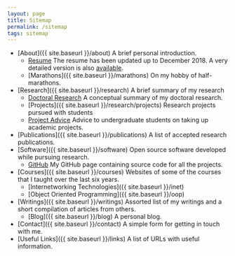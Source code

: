 ```yaml
---
layout: page
title: Sitemap
permalink: /sitemap
tags: sitemap
---
```


* [About]({{ site.baseurl }}/about) A brief personal introduction.
  * [Resume](https://www.dropbox.com/s/7b5aa9dnw8dncyg/resume-brief.pdf?dl=1) The resume has been updated up to December 2018. A very detailed version is also [available](https://www.dropbox.com/s/ja6ncqwlg5uebh6/resume.pdf?dl=1).
  * [Marathons]({{ site.baseurl }}/marathons) On my hobby of half-marathons.
* [Research]({{ site.baseurl }}/research) A brief summary of my research
  * [Doctoral Research](https://www.dropbox.com/s/09161wst1mgcoek/cell_model.pdf?dl=1) A conceptual summary of my doctoral research.
  * [Projects]({{ site.baseurl }}/research/projects) Research projects pursued with students
  * [Project Advice](https://www.dropbox.com/s/b1tea4bpsd0fekd/project_advice.pdf?dl=1) Advice to undergraduate students on taking up academic projects.
* [Publications]({{ site.baseurl }}/publications) A list of accepted research publications.
* [Software]({{ site.baseurl }}/software) Open source software developed while pursuing research.
  * [GitHub](https://github.com/prasadtalasila) My GitHub page containing source code for all the projects.
* [Courses]({{ site.baseurl }}/courses) Websites of some of the courses that I taught over the last six years.
  * [Internetworking Technologies]({{ site.baseurl }}/inet)
  * [Object Oriented Programming]({{ site.baseurl }}/oop)
* [Writings]({{ site.baseurl }}/writings) Assorted list of my writings and a short compilation of articles from others.
  * [Blog]({{ site.baseurl }}/blog) A personal blog.
* [Contact]({{ site.baseurl }}/contact) A simple form for getting in touch with me.
* [Useful Links]({{ site.baseurl }}/links) A list of URLs with useful information.
